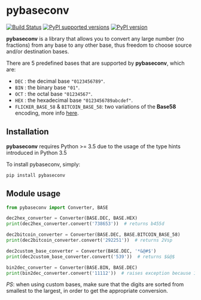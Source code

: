 # pybaseconv

[![Build Status](https://travis-ci.com/El-Sam/pybaseconv.svg?branch=master)](https://travis-ci.com/El-Sam/pybaseconv)
[![PyPI supported versions](https://img.shields.io/pypi/pyversions/pybaseconv.svg)](https://pypi.python.org/pypi/pybaseconv)
[![PyPI version](https://badge.fury.io/py/pybaseconv.svg)](https://badge.fury.io/py/pybaseconv)


**pybaseconv** is a library that allows you to convert any large number (no fractions) from any base to any other base, thus freedom to choose source and/or destination bases.

There are 5 predefined bases that are supported by **pybaseconv**, which are:

* `DEC` : the decimal base  `"0123456789"`.
* `BIN` : the binary base `"01"`.
* `OCT` : the octal base `"01234567"`.
* `HEX` : the hexadecimal base `"0123456789abcdef"`.
* `FLICKER_BASE_58` & `BITCOIN_BASE_58`: two variations of the **Base58** encoding, more info [here](https://en.wikipedia.org/wiki/Base58).


## Installation

**pybaseconv** requires Python >= 3.5 due to the usage of the type hints introduced in Python 3.5

To install pybaseconv, simply:

`pip install pybaseconv`


## Module usage

```python
from pybaseconv import Converter, BASE

dec2hex_converter = Converter(BASE.DEC, BASE.HEX)
print(dec2hex_converter.convert('738653'))  # returns b455d

dec2bitcoin_converter = Converter(BASE.DEC, BASE.BITCOIN_BASE_58)
print(dec2bitcoin_converter.convert('292251'))  # returns 2Vsp

dec2custom_base_converter = Converter(BASE.DEC, '*&@#$')
print(dec2custom_base_converter.convert('539'))  # returns $&@$

bin2dec_converter = Converter(BASE.BIN, BASE.DEC)
print(bin2dec_converter.convert('11112'))  # raises exception because 11112 is not a binary number

```

*PS*: when using custom bases, make sure that the digits are sorted from smallest to the largest, in order to get the appropriate conversion.


